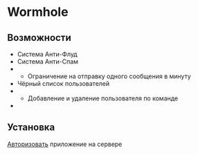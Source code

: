# Wormhole

## Возможности


* Система Анти-Флуд
* Система Анти-Спам
* * Ограничение на отправку одного сообщения в минуту
* Чёрный список пользователей
* * Добавление и удаление пользователя по команде
*


## Установка

[Авторизовать](https://discordapp.com/oauth2/authorize?&client_id=826410895634333718&scope=bot&permissions=0) приложение на сервере
